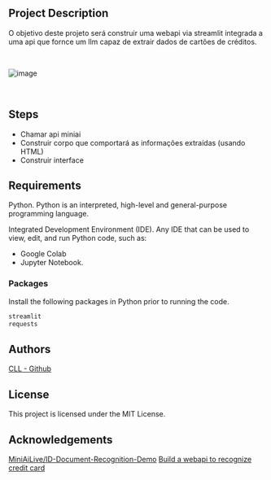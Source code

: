 ## Project Description
O objetivo deste projeto será construir uma webapi via streamlit integrada a uma api que fornce um llm capaz de extrair dados de cartões de créditos.

<br>

![image](https://github.com/user-attachments/assets/217c780b-5307-4d23-a95b-413f747b5894)

<br>

## Steps
- Chamar api miniai
- Construir corpo que comportará as informações extraídas (usando HTML)
- Construir interface

## Requirements
Python. Python is an interpreted, high-level and general-purpose programming language.

Integrated Development Environment (IDE). Any IDE that can be used to view, edit, and run Python code, such as:

- Google Colab
- Jupyter Notebook.

### Packages
Install the following packages in Python prior to running the code.

```python
streamlit
requests
```

## Authors
[CLL - Github](https://github.com/CllsPy)

## License
This project is licensed under the MIT License.

## Acknowledgements
[MiniAiLive/ID-Document-Recognition-Demo](https://huggingface.co/spaces/MiniAiLive/ID-Document-Recognition-Demo)
[Build a webapi to recognize credit card](https://medium.com/@casl2/build-a-webapi-to-recognize-credit-card-bank-a694863d75c2)
